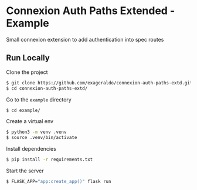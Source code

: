 
# Connexion Auth Paths Extended - Example

Small connexion extension to add authentication into spec routes

## Run Locally

Clone the project

```bash
$ git clone https://github.com/exageraldo/connexion-auth-paths-extd.git
$ cd connexion-auth-paths-extd/
```

Go to the `example` directory

```bash
$ cd example/
```

Create a virtual env
```bash
$ python3 -m venv .venv
$ source .venv/bin/activate
```

Install dependencies

```bash
$ pip install -r requirements.txt
```

Start the server

```bash
$ FLASK_APP="app:create_app()" flask run
```
